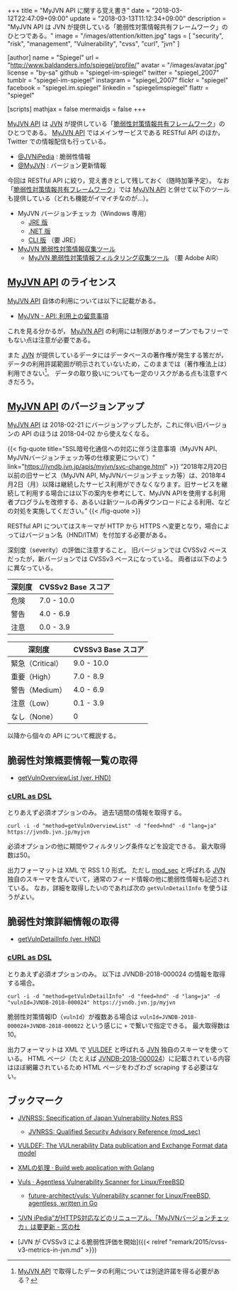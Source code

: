 +++
title = "MyJVN API に関する覚え書き"
date = "2018-03-12T22:47:09+09:00"
update = "2018-03-13T11:12:34+09:00"
description = "MyJVN API は JVN が提供している「脆弱性対策情報共有フレームワーク」のひとつである。"
image = "/images/attention/kitten.jpg"
tags        = [ "security", "risk", "management", "Vulnerability", "cvss", "curl", "jvn" ]

[author]
  name      = "Spiegel"
  url       = "http://www.baldanders.info/spiegel/profile/"
  avatar    = "/images/avatar.jpg"
  license   = "by-sa"
  github    = "spiegel-im-spiegel"
  twitter   = "spiegel_2007"
  tumblr    = "spiegel-im-spiegel"
  instagram = "spiegel_2007"
  flickr    = "spiegel"
  facebook  = "spiegel.im.spiegel"
  linkedin  = "spiegelimspiegel"
  flattr    = "spiegel"

[scripts]
  mathjax = false
  mermaidjs = false
+++

[MyJVN API] は [JVN] が提供している「[脆弱性対策情報共有フレームワーク]」のひとつである。
[MyJVN API] ではメインサービスである RESTful API のほか， Twitter での情報配信も行っている。

- [@JVNiPedia](https://twitter.com/JVNiPedia) : 脆弱性情報
- [@MyJVN](https://twitter.com/MyJVN) : バージョン更新情報

今回は RESTful API に絞り，覚え書きとして残しておく（随時加筆予定）。
なお「[脆弱性対策情報共有フレームワーク]」では [MyJVN API] と併せて以下のツールも提供している（どれも機能がイマイチなのが...）。

- MyJVN バージョンチェッカ（Windows 専用）
    - [JRE 版](https://jvndb.jvn.jp/apis/myjvn/vccheck.html)
    - [.NET 版](https://jvndb.jvn.jp/apis/myjvn/vccheckdotnet.html)
    - [CLI 版](https://jvndb.jvn.jp/apis/myjvn/vccheckcmd.html) （要 JRE）
- [MyJVN 脆弱性対策情報収集ツール](https://jvndb.jvn.jp/apis/myjvn/mjcheck.html)
    - [MyJVN 脆弱性対策情報フィルタリング収集ツール](https://jvndb.jvn.jp/apis/myjvn/mjcheck3.html) （要 Adobe AIR）

## [MyJVN API] のライセンス

[MyJVN API] 自体の利用については以下に記載がある。

- [MyJVN - API: 利用上の留意事項](https://jvndb.jvn.jp/apis/termsofuse.html)

これを見る分かるが， [MyJVN API] の利用には制限がありオープンでもフリーでもない点は注意が必要である。

また [JVN] が提供しているデータにはデータベースの著作権が発生する筈だが，データの利用許諾範囲が明示されていないため，このままでは（著作権法上は）利用できない[^c1]。
データの取り扱いについても一定のリスクがある点も注意すべきだろう。

[^c1]: [MyJVN API] で取得したデータの利用については別途許諾を得る必要がある？

## [MyJVN API] のバージョンアップ

[MyJVN API] は 2018-02-21 にバージョンアップしたが，これに伴い旧バージョンの API のほうは 2018-04-02 から使えなくなる。

{{< fig-quote title="SSL暗号化通信への対応に伴う注意事項（MyJVN API、MyJVNバージョンチェッカ等の仕様変更について）" link="https://jvndb.jvn.jp/apis/myjvn/svc-change.html" >}}
<q>2018年2月20日以前の旧サービス（MyJVN API, MyJVNバージョンチェッカ等）は、2018年4月2日（月）以降は継続したサービス利用ができなくなります。旧サービスを継続して利用する場合には以下の案内を参考にして、MyJVN APIを使用する利用者プログラムを改修する、あるいは新ツールの再ダウンロードによる利用、などの対処を実施してください。</q>
{{< /fig-quote >}}

RESTful API についてはスキーマが HTTP から HTTPS へ変更となり，場合によってはバージョン名（HND/ITM）を付加する必要がある。

深刻度（severity）の評価に注意すること。
旧バージョンでは CVSSv2 ベースだったが，新バージョンでは CVSSv3 ベースになっている。
両者は以下のように異なっている。

| 深刻度 | CVSSv2 Base スコア |
| ------ | ------------------ |
| 危険   | 7.0 - 10.0         |
| 警告   | 4.0 - 6.9          |
| 注意   | 0.0 - 3.9          |

| 深刻度           | CVSSv3 Base スコア |
| ---------------- | ------------------ |
| 緊急（Critical） | 9.0 - 10.0         |
| 重要（High）     | 7.0 - 8.9          |
| 警告（Medium）   | 4.0 - 6.9          |
| 注意（Low）      | 0.1 - 3.9          |
| なし（None）     | 0                  |

以降から個々の API について概説する。

## 脆弱性対策概要情報一覧の取得

- [getVulnOverviewList (ver. HND)](https://jvndb.jvn.jp/apis/getVulnOverviewList_api_hnd.html)

### [cURL as DSL]

とりあえず必須オプションのみ。
過去1週間の情報を取得する。

```
curl -i -d "method=getVulnOverviewList" -d "feed=hnd" -d "lang=ja" https://jvndb.jvn.jp/myjvn
```

必須オプションの他に期間やフィルタリング条件などを設定できる。
最大取得数は50。

出力フォーマットは XML で RSS 1.0 形式。
ただし [mod_sec] と呼ばれる [JVN] 独自のスキーマを含んでいて，通常のフィード情報の他に脆弱性情報も記述されている。
なお，詳細を取得したいのであれば次の `getVulnDetailInfo` を使うほうがよい。

## 脆弱性対策詳細情報の取得

- [getVulnDetailInfo (ver. HND)](https://jvndb.jvn.jp/apis/getVulnDetailInfo_api_hnd.html)

### [cURL as DSL]

とりあえず必須オプションのみ。
以下は JVNDB-2018-000024 の情報を取得する場合。    

```
curl -i -d "method=getVulnDetailInfo" -d "feed=hnd" -d "lang=ja" -d "vulnId=JVNDB-2018-000024" https://jvndb.jvn.jp/myjvn
```

脆弱性対策情報ID（`vulnId`）が複数ある場合は `vulnId=JVNDB-2018-000024+JVNDB-2018-000022` という感じに `+` で繋いで指定できる。
最大取得数は10。

出力フォーマットは XML で [VULDEF] と呼ばれる [JVN] 独自のスキーマを使っている。
HTML ページ（たとえば [JVNDB-2018-000024](https://jvndb.jvn.jp/ja/contents/2018/JVNDB-2018-000024.html "JVNDB-2018-000024 - JVN iPedia - 脆弱性対策情報データベース")）に記載されている内容はほぼ網羅されているため HTML ページをわざわざ scraping する必要はない。

## ブックマーク

- [JVNRSS: Specification of Japan Vulnerability Notes RSS](https://jvndb.jvn.jp/schema/jvnrss.html)
    - [JVNRSS: Qualified Security Advisory Reference (mod_sec)](https://jvndb.jvn.jp/schema/mod_sec.html)
- [VULDEF: The VULnerability Data publication and Exchange Format data model](http://jvnrss.ise.chuo-u.ac.jp/jtg/vuldef/index.ja.html)
- [XMLの処理 · Build web application with Golang](https://astaxie.gitbooks.io/build-web-application-with-golang/ja/07.1.html)

- [Vuls · Agentless Vulnerability Scanner for Linux/FreeBSD](https://vuls.io/)
    - [future-architect/vuls: Vulnerability scanner for Linux/FreeBSD, agentless, written in Go](https://github.com/future-architect/vuls/)

- [“JVN iPedia”がHTTPS対応などのリニューアル、「MyJVNバージョンチェッカ」は要更新 - 窓の杜](https://forest.watch.impress.co.jp/docs/news/1107654.html)

- [JVN が CVSSv3 による脆弱性評価を開始]({{< relref "remark/2015/cvss-v3-metrics-in-jvn.md" >}})

[JVN]: https://jvn.jp/ "Japan Vulnerability Notes"
[脆弱性対策情報共有フレームワーク]: https://jvndb.jvn.jp/apis/myjvn/ "脆弱性対策情報共有フレームワーク - MyJVN"
[MyJVN API]: https://jvndb.jvn.jp/apis/
[cURL as DSL]: https://shibukawa.github.io/curl_as_dsl/ "cURL as DSL — cURL as DSL 1.0 documentation"
[mod_sec]: https://jvndb.jvn.jp/schema/mod_sec.html "JVNRSS: Qualified Security Advisory Reference (mod_sec)"
[VULDEF]: http://jvnrss.ise.chuo-u.ac.jp/jtg/vuldef/index.ja.html "VULDEF: The VULnerability Data publication and Exchange Format data model"
